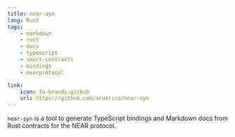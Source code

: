 ```yaml
---
title: near-syn
lang: Rust
tags:
    - markdown
    - rust
    - docs
    - typescript
    - smart-contracts
    - bindings
    - nearprotocol

link:
    icon: fa-brands:github
    url: https://github.com/acuarica/near-syn
---
```


`near-syn` is a tool to generate TypeScript bindings and Markdown docs from Rust contracts for the NEAR protocol.
